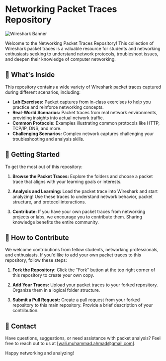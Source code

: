# Networking Packet Traces Repository

![Wireshark Banner](https://upload.wikimedia.org/wikipedia/commons/thumb/b/b9/Wireshark_Logo.svg/1280px-Wireshark_Logo.svg.png)

Welcome to the Networking Packet Traces Repository! This collection of Wireshark packet traces is a valuable resource for students and networking enthusiasts seeking to understand network protocols, troubleshoot issues, and deepen their knowledge of computer networking.

## 📂 What's Inside

This repository contains a wide variety of Wireshark packet traces captured during different scenarios, including:

- **Lab Exercises:** Packet captures from in-class exercises to help you practice and reinforce networking concepts.
- **Real-World Scenarios:** Packet traces from real network environments, providing insights into actual network traffic.
- **Common Protocols:** Examples illustrating common protocols like HTTP, TCP/IP, DNS, and more.
- **Challenging Scenarios:** Complex network captures challenging your troubleshooting and analysis skills.

## 🚀 Getting Started

To get the most out of this repository:

1. **Browse the Packet Traces:** Explore the folders and choose a packet trace that aligns with your learning goals or interests.

2. **Analysis and Learning:** Load the packet trace into Wireshark and start analyzing! Use these traces to understand network behavior, packet structure, and protocol interactions.

3. **Contribute:** If you have your own packet traces from networking projects or labs, we encourage you to contribute them. Sharing knowledge benefits the entire community.

## 🤝 How to Contribute

We welcome contributions from fellow students, networking professionals, and enthusiasts. If you'd like to add your own packet traces to this repository, follow these steps:

1. **Fork the Repository:** Click the "Fork" button at the top right corner of this repository to create your own copy.

2. **Add Your Traces:** Upload your packet traces to your forked repository. Organize them in a logical folder structure.

3. **Submit a Pull Request:** Create a pull request from your forked repository to this main repository. Provide a brief description of your contribution.


## 📧 Contact

Have questions, suggestions, or need assistance with packet analysis? Feel free to reach out to us at [wali.muhammad.ahmad@gmail.com].

Happy networking and analyzing!
